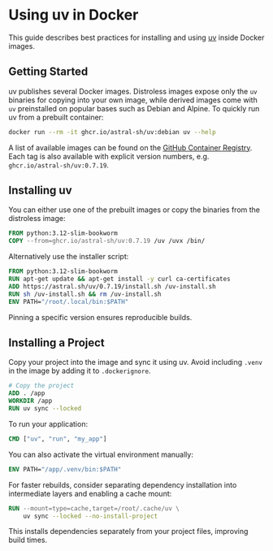 # Using uv in Docker

This guide describes best practices for installing and using [uv](https://github.com/astral-sh/uv) inside Docker images.

## Getting Started

uv publishes several Docker images. Distroless images expose only the `uv` binaries for copying into your own image, while derived images come with `uv` preinstalled on popular bases such as Debian and Alpine. To quickly run uv from a prebuilt container:

```bash
docker run --rm -it ghcr.io/astral-sh/uv:debian uv --help
```

A list of available images can be found on the [GitHub Container Registry](https://github.com/astral-sh/uv/pkgs/container/uv). Each tag is also available with explicit version numbers, e.g. `ghcr.io/astral-sh/uv:0.7.19`.

## Installing uv

You can either use one of the prebuilt images or copy the binaries from the distroless image:

```Dockerfile
FROM python:3.12-slim-bookworm
COPY --from=ghcr.io/astral-sh/uv:0.7.19 /uv /uvx /bin/
```

Alternatively use the installer script:

```Dockerfile
FROM python:3.12-slim-bookworm
RUN apt-get update && apt-get install -y curl ca-certificates
ADD https://astral.sh/uv/0.7.19/install.sh /uv-install.sh
RUN sh /uv-install.sh && rm /uv-install.sh
ENV PATH="/root/.local/bin:$PATH"
```

Pinning a specific version ensures reproducible builds.

## Installing a Project

Copy your project into the image and sync it using uv. Avoid including `.venv` in the image by adding it to `.dockerignore`.

```Dockerfile
# Copy the project
ADD . /app
WORKDIR /app
RUN uv sync --locked
```

To run your application:

```Dockerfile
CMD ["uv", "run", "my_app"]
```

You can also activate the virtual environment manually:

```Dockerfile
ENV PATH="/app/.venv/bin:$PATH"
```

For faster rebuilds, consider separating dependency installation into intermediate layers and enabling a cache mount:

```Dockerfile
RUN --mount=type=cache,target=/root/.cache/uv \
    uv sync --locked --no-install-project
```

This installs dependencies separately from your project files, improving build times.
